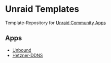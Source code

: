 # Unraid Templates

Template-Repository for [Unraid Community Apps](https://unraid.net/community/apps)


## Apps

- [Unbound](https://github.com/kutzilla/unbound-docker)
- [Hetzner-DDNS](https://github.com/kutzilla/hetzner-ddns)